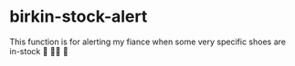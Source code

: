 # birkin-stock-alert
This function is for alerting my fiance when some very specific shoes are in-stock 🚨 👟👠 🚨
